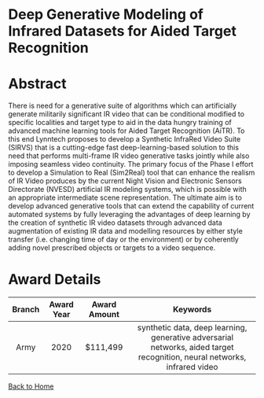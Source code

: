 
Deep Generative Modeling of Infrared Datasets for Aided Target Recognition
==========================================================================

# Abstract


There is need for a generative suite of algorithms which can artificially generate militarily significant IR video that can be conditional modified to specific localities and target type to aid in the data hungry training of advanced machine learning tools for Aided Target Recognition (AiTR). To this end Lynntech proposes to develop a Synthetic InfraRed Video Suite (SIRVS) that is a cutting-edge fast deep-learning-based solution to this need that performs multi-frame IR video generative tasks jointly while also imposing seamless video continuity. The primary focus of the Phase I effort to develop a Simulation to Real (Sim2Real) tool that can enhance the realism of IR Video produces by the current Night Vision and Electronic Sensors Directorate (NVESD) artificial IR modeling systems, which is possible with an appropriate intermediate scene representation. The ultimate aim is to develop advanced generative tools that can extend the capability of current automated systems by fully leveraging the advantages of deep learning by the creation of synthetic IR video datasets through advanced data augmentation of existing IR data and modelling resources by either style transfer (i.e. changing time of day or the environment) or by coherently adding novel prescribed objects or targets to a video sequence.  

# Award Details

|Branch|Award Year|Award Amount|Keywords|
| :---: | :---: | :---: | :---: |
|Army|2020|$111,499|synthetic data, deep learning, generative adversarial networks, aided target recognition, neural networks, infrared video|
  
  


[Back to Home](https://github.com/chrischow/dod_sbir_awards/CC/#1049)